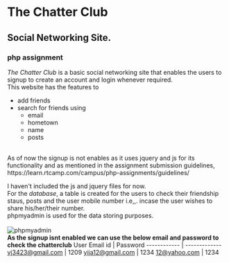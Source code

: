 # The Chatter Club
## Social Networking Site.
### php assignment

_The Chatter Club_ is a basic social networking site that enables the users to signup to create an account and login whenever required.
<br> This website has the features to 
* add friends
* search for friends using
  * email
  * hometown
  * name
  * posts
<br>
As of now the signup is not enables as it uses jquery and js for its functionality and as mentioned in the assignment submission guidelines,  https://learn.rtcamp.com/campus/php-assignments/guidelines/

I haven't included the js and jquery files for now. 
<br>
For the _database_, a table is created for the users to check their friendship staus, posts and the user mobile number i.e,,. incase the user wishes to share his/her/their number.
<br> phpmyadmin is used for the data storing purposes.
<br>
<br>
![phpmyadmin](https://user-images.githubusercontent.com/47473752/129884191-f84045cc-def0-434c-8196-34a22a18a5f5.png)
<br>
**As the signup isnt enabled we can use the below email and password to check the chatterclub**
User Email id |  Password
------------ | -------------
vj3423@gmail.com | 1209
yija12@gmail.com | 1234
12@yahoo.com     | 1234





